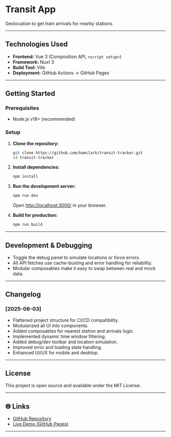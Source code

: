 # Transit App

Geolocation to get train arrivals for nearby stations.

---

## Technologies Used

- **Frontend:** Vue 3 (Composition API, `<script setup>`)
- **Framework:** Nuxt 3
- **Build Tool:** Vite
- **Deployment:** GitHub Actions → GitHub Pages

---

## Getting Started

### Prerequisites

- Node.js v18+ (recommended)

### Setup

1. **Clone the repository:**

    ```bash
    git clone https://github.com/kamclark/transit-tracker.git
    cd transit-tracker
    ```

2. **Install dependencies:**

    ```bash
    npm install
    ```

3. **Run the development server:**

    ```bash
    npm run dev
    ```

    Open [http://localhost:3000/](http://localhost:3000/) in your browser.

4. **Build for production:**

    ```bash
    npm run build
    ```

---

## Development & Debugging

- Toggle the debug panel to simulate locations or force errors.
- All API fetches use cache-busting and error handling for reliability.
- Modular composables make it easy to swap between real and mock data.

---

## Changelog

### [2025-06-03]
- Flattened project structure for CI/CD compatibility.
- Modularized all UI into components.
- Added composables for nearest station and arrivals logic.
- Implemented dynamic time window filtering.
- Added debug/dev toolbar and location simulation.
- Improved error and loading state handling.
- Enhanced UI/UX for mobile and desktop.

---

## License

This project is open source and available under the MIT License.

---

## 🌐 Links

- [GitHub Repository](https://github.com/kamclark/transit-tracker)
- [Live Demo (GitHub Pages)](https://kamclark.github.io/transit-tracker/)

---
